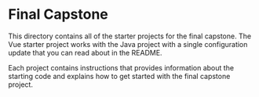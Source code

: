 # Final Capstone

This directory contains all of the starter projects for the final capstone. The Vue starter project works with the Java project with a single configuration update that you can read about in the README.

Each project contains instructions that provides information about the starting code and explains how to get started with the final capstone project.
